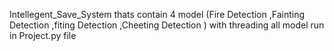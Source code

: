 Intellegent_Save_System  thats contain 4 model (Fire Detection ,Fainting Detection ,fiting Detection ,Cheeting Detection ) with threading  all model run in Project.py file
